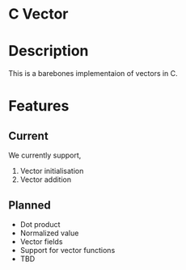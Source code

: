 # C Vector

# Description
This is a barebones implementaion of vectors in C.

# Features
## Current
We currently support,
1. Vector initialisation
2. Vector addition

## Planned
- Dot product
- Normalized value
- Vector fields
- Support for vector functions
- TBD